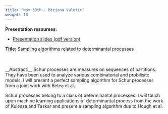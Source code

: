 ```yaml
---
title: "Nov 30th - Mirjana Vuletic"
weight: 18
---
```


__Presentation resourses:__

- [Presentation slides (pdf version)](TalkUMB2018.pdf)


__Title:__ Sampling algorithms related to determinantal processes
</br>

</br>
</br>
__Abstract:__ Schur processes are measures on sequences of partitions. They have been used to analyze various combinatorial and probilisitc models. I will present a perfect sampling algorithm for Schur processes from a joint work with Betea et al.

Schur processes belong to a class of determinantal processes. I will touch upon machine learning applications of determinantal process from the work of Kulesza and Taskar and present a sampling algorithm due to Hough et al. 